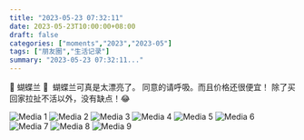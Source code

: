 ```yaml
---
title: "2023-05-23 07:32:11"
date: 2023-05-23T10:00:00+08:00
draft: false
categories: ["moments","2023","2023-05"]
tags: ["朋友圈","生活记录"]
summary: "2023-05-23 07:32:11..."
---
```


🦋 蝴蝶兰 🦋
​
​蝴蝶兰可真是太漂亮了。
​同意的请呼吸。
​而且价格还很便宜！
​除了买回家拉扯不活以外，没有缺点！😂

![Media 1](/Moments/photos/2023-05-23/202305230732110.jpg)
![Media 2](/Moments/photos/2023-05-23/202305230732111.jpg)
![Media 3](/Moments/photos/2023-05-23/202305230732112.jpg)
![Media 4](/Moments/photos/2023-05-23/202305230732113.jpg)
![Media 5](/Moments/photos/2023-05-23/202305230732114.jpg)
![Media 6](/Moments/photos/2023-05-23/202305230732115.jpg)
![Media 7](/Moments/photos/2023-05-23/202305230732116.jpg)
![Media 8](/Moments/photos/2023-05-23/202305230732117.jpg)
![Media 9](/Moments/photos/2023-05-23/202305230732118.jpg)

